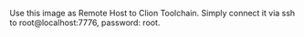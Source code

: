 Use this image as Remote Host to Clion Toolchain.
Simply connect it via ssh to root@localhost:7776, password: root.